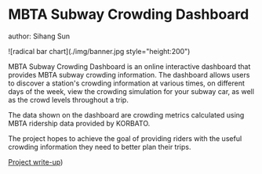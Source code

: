 # MBTA Subway Crowding Dashboard
author: Sihang Sun

![radical bar chart](./img/banner.jpg style="height:200")

MBTA Subway Crowding Dashboard is an online interactive dashboard that provides MBTA subway crowding information. The dashboard allows users to discover a station's crowding information at various times, on different days of the week, view the crowding simulation for your subway car, as well as the crowd levels throughout a trip.

The data shown on the dashboard are crowding metrics calculated using MBTA ridership data provided by KORBATO.

The project hopes to achieve the goal of providing riders with the useful crowding information they need to better plan their trips.

[Project write-up](https://sihang-tech2.github.io/final_development/doc.html))


